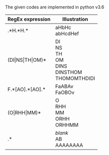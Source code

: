 The given codes are implemented in python v3.6

| RegEx expression| Illustration |
| ------------- | ------------- |
.*H.\*H.\*  | aHbHc <br> abHcdHef
(DI\|NS\|TH\|OM)*  | DI <br> NS <br> TH <br> OM <br> DINS <br> DINSTHOM <br> THOMOMTHDIDI
F.\*[AO].\*[AO].* | FaABAv <br> FaOBOv
(O\|RHH\|MM)* | O <br> RHH <br> MM <br> ORHH <br> ORHHMM
.* | *blank* <br> AB <br> AAAAAAAA
